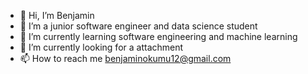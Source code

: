 - 👋 Hi, I’m Benjamin
- 👀 I’m a junior software engineer and data science student
- 🌱 I’m currently learning software engineering and machine learning
- 💞️ I’m currently looking for a attachment
- 📫 How to reach me benjaminokumu12@gmail.com

<!---
besh4771/besh4771 is a ✨ special ✨ repository because its `README.md` (this file) appears on your GitHub profile.
You can click the Preview link to take a look at your changes.
--->
